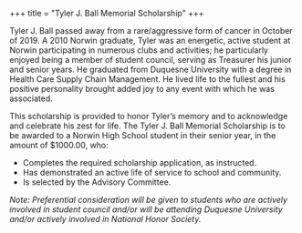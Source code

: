 +++
title = "Tyler J. Ball Memorial Scholarship"
+++

Tyler J. Ball passed away from a rare/aggressive form of cancer in October of 2019. A 2010 Norwin graduate, Tyler was an energetic, active student at Norwin participating in numerous clubs and activities; he particularly enjoyed being a member of student council, serving as Treasurer his junior and senior years. He graduated from Duquesne University with a degree in Health Care Supply Chain Management. He lived life to the fullest and his positive personality brought added joy to any event with which he was associated.

This scholarship is provided to honor Tyler’s memory and to acknowledge and celebrate his zest for life. The Tyler J. Ball Memorial Scholarship is to be awarded to a Norwin High School student in their senior year, in the amount of $1000.00, who:

* Completes the required scholarship application, as instructed.
* Has demonstrated an active life of service to school and community.
* Is selected by the Advisory Committee.

*Note: Preferential consideration will be given to students who are actively involved in student council and/or will be attending Duquesne University and/or actively involved in National Honor Society.*
